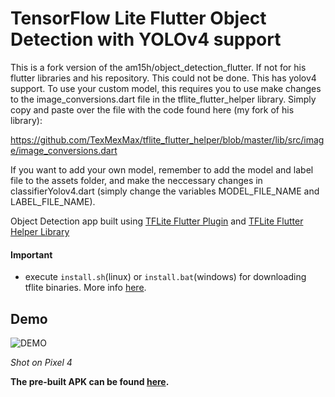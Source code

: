 
# TensorFlow Lite Flutter Object Detection with YOLOv4 support
This is a fork version of the am15h/object_detection_flutter. If not for his flutter libraries and his repository. This could not be done. This has yolov4 support. To use your custom model, this requires you to use make changes to the image_conversions.dart file in the tflite_flutter_helper library. Simply copy and paste over the file with the code found here (my fork of his library):

https://github.com/TexMexMax/tflite_flutter_helper/blob/master/lib/src/image/image_conversions.dart

If you want to add your own model, remember to add the model and label file to the assets folder, and make the neccessary changes in classifierYolov4.dart (simply change the variables MODEL_FILE_NAME and LABEL_FILE_NAME).

Object Detection app built using [TFLite Flutter Plugin](https://github.com/am15h/tflite_flutter_plugin)
and [TFLite Flutter Helper Library](https://github.com/am15h/tflite_flutter_helper)

#### **Important**

* execute `install.sh`(linux) or `install.bat`(windows) for downloading tflite binaries.
More info [here](https://github.com/am15h/tflite_flutter_plugin#important-initial-setup).

## Demo 

![DEMO](object_detection_demo.gif)

<i>Shot on Pixel 4</i>

<b>The pre-built APK can be found [here](https://drive.google.com/file/d/1QRdq28doFegBL8x7daaZ5ivwXDjslfkg/view?usp=sharing).</b>


